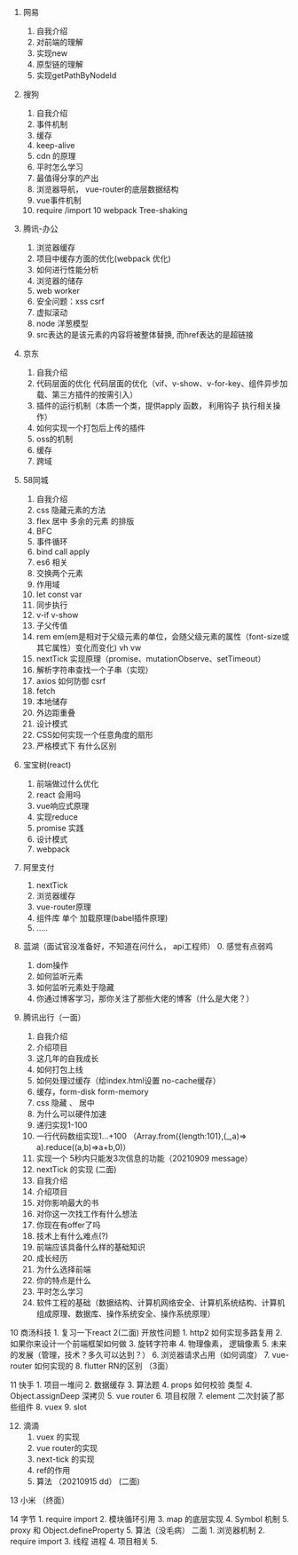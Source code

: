 1. 网易
    1. 自我介绍
    2. 对前端的理解
    3. 实现new
    4. 原型链的理解
    5. 实现getPathByNodeId
2. 搜狗
   1. 自我介绍
   2. 事件机制
   3. 缓存
   4. keep-alive
   4. cdn 的原理
   5. 平时怎么学习
   6. 最值得分享的产出
   7. 浏览器导航， vue-router的底层数据结构
   8. vue事件机制
   9. require /import
   10 webpack Tree-shaking

3. 腾讯-办公
   1. 浏览器缓存
   2. 项目中缓存方面的优化(webpack 优化)
   3. 如何进行性能分析
   4. 浏览器的储存
   5. web worker
   6. 安全问题：xss csrf
   7. 虚拟滚动
   8. node 洋葱模型
   9. src表达的是该元素的内容将被整体替换, 而href表达的是超链接

4. 京东
    1. 自我介绍
    2. 代码层面的优化
        代码层面的优化（vif、v-show、v-for-key、组件异步加载、第三方插件的按需引入）
    3. 插件的运行机制（本质一个类，提供apply 函数， 利用钩子 执行相关操作）
    4. 如何实现一个打包后上传的插件
    5. oss的机制
    6. 缓存
    7. 跨域


5. 58同城
    1. 自我介绍
    2. css 隐藏元素的方法
    3. flex 居中 多余的元素 的排版
    4. BFC
    5. 事件循环
    6. bind call apply
    7. es6 相关
    8. 交换两个元素
    9. 作用域
    10. let const var
    11. 同步执行
    12. v-if v-show
    13. 子父传值
    14. rem em(em是相对于父级元素的单位，会随父级元素的属性（font-size或其它属性）变化而变化) vh vw
    15. nextTick 实现原理（promise、mutationObserve、setTimeout）
    16. 解析字符串查找一个子串（实现）
    17. axios 如何防御 csrf
    18. fetch
    19. 本地储存
    20. 外边距重叠
    21. 设计模式
    22. CSS如何实现一个任意角度的扇形
    23. 严格模式下  有什么区别


6. 宝宝树(react)
    1. 前端做过什么优化
    2. react 会用吗
    3. vue响应式原理
    4. 实现reduce
    5. promise 实践
    6. 设计模式
    7. webpack


7. 阿里支付
    1. nextTick
    2. 浏览器缓存
    3. vue-router原理
    4. 组件库 单个 加载原理(babel插件原理)
    5. .....

8. 蓝湖（面试官没准备好，不知道在问什么， api工程师）
    0. 感觉有点弱鸡
    1. dom操作
    2. 如何监听元素
    3. 如何监听元素处于隐藏
    4. 你通过博客学习，那你关注了那些大佬的博客（什么是大佬？）


9. 腾讯出行（一面）
    1. 自我介绍
    2. 介绍项目
    3. 这几年的自我成长
    4. 如何打包上线
    5. 如何处理过缓存（给index.html设置 no-cache缓存）
    6. 缓存，form-disk form-memory
    3. css 隐藏 、 居中
    4. 为什么可以硬件加速
    5. 递归实现1-100
    6. 一行代码数组实现1...+100 （Array.from({length:101},(_,a)=> a).reduce((a,b)=>a+b,0)）
    7. 实现一个 5秒内只能发3次信息的功能（20210909 message）
    8. nextTick 的实现
    (二面)
    1. 自我介绍
    2. 介绍项目
    2. 对你影响最大的书
    3. 对你这一次找工作有什么想法
    4. 你现在有offer了吗
    5. 技术上有什么难点(?)
    6. 前端应该具备什么样的基础知识
    6. 成长经历
    7. 为什么选择前端
    7. 你的特点是什么
    7. 平时怎么学习
    7. 软件工程的基础（数据结构、计算机网络安全、计算机系统结构、计算机组成原理、数据库、操作系统安全、操作系统原理）

10 商汤科技
    1. 复习一下react
    2(二面) 开放性问题
        1. http2 如何实现多路复用
        2. 如果你来设计一个前端框架如何做
        3. 旋转字符串
        4. 物理像素， 逻辑像素
        5. 未来的发展（管理，技术？多久可以达到？）
        6. 浏览器请求占用（如何调度）
        7. vue-router  如何实现的
        8. flutter RN的区别
    （3面）


11 快手
    1. 项目一堆问
    2. 数据缓存
    3. 算法题
    4. props 如何校验 类型
    4. Object.assignDeep 深拷贝
    5. vue router
    6. 项目权限
    7. element 二次封装了那些组件
    8. vuex
    9. slot


12. 滴滴
    1. vuex 的实现
    2. vue router的实现
    3. next-tick 的实现
    4. ref的作用
    5. 算法 （20210915 dd）
    (二面)


13 小米
    （终面）


14 字节
    1. require import
    2. 模块循环引用
    3. map 的底层实现
    4. Symbol 机制
    5. proxy 和 Object.defineProperty
    5. 算法（没毛病）
    二面
    1. 浏览器机制
    2. require import
    3. 线程 进程
    4. 项目相关
    5.

